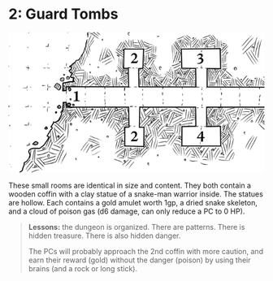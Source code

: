 # 2: Guard Tombs

![1-4](1-4.jpg)

These small rooms are identical in size and content. They both
contain a wooden coffin with a clay statue of a snake-man
warrior inside. The statues are hollow. Each contains a gold
amulet worth 1gp, a dried snake skeleton, and a cloud of
poison gas (d6 damage, can only reduce a PC to 0 HP).

> **Lessons:** the dungeon is organized. There are patterns.
> There is hidden treasure. There is also hidden danger.
>
> The PCs will probably approach the 2nd coffin with
> more caution, and earn their reward (gold) without
> the danger (poison) by using their brains (and a rock
> or long stick).
